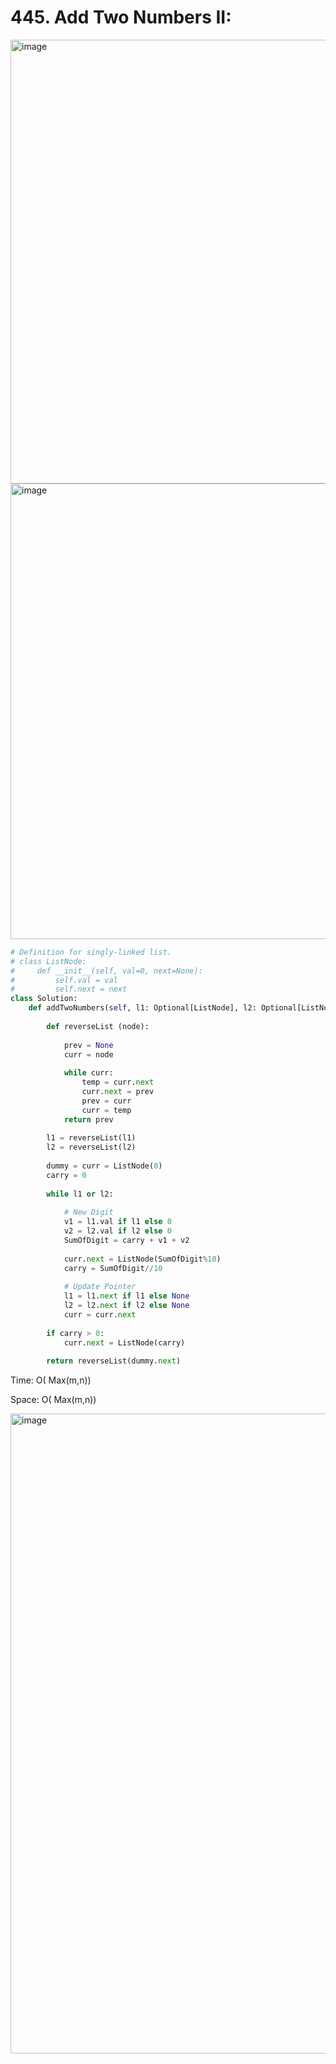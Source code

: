 # 445. Add Two Numbers II:

<img width="710" alt="image" src="https://user-images.githubusercontent.com/35987583/170940421-202cf409-969e-4eb9-b220-c4b516caa705.png">
<img width="729" alt="image" src="https://user-images.githubusercontent.com/35987583/170940453-72fe0648-f7fd-4fe2-9f63-bd325a2562ce.png">



```python
# Definition for singly-linked list.
# class ListNode:
#     def __init__(self, val=0, next=None):
#         self.val = val
#         self.next = next
class Solution:
    def addTwoNumbers(self, l1: Optional[ListNode], l2: Optional[ListNode]) -> Optional[ListNode]:
        
        def reverseList (node):
            
            prev = None
            curr = node
            
            while curr:
                temp = curr.next
                curr.next = prev
                prev = curr
                curr = temp
            return prev
        
        l1 = reverseList(l1)
        l2 = reverseList(l2)
        
        dummy = curr = ListNode(0)
        carry = 0
        
        while l1 or l2:
            
            # New Digit
            v1 = l1.val if l1 else 0  
            v2 = l2.val if l2 else 0
            SumOfDigit = carry + v1 + v2
            
            curr.next = ListNode(SumOfDigit%10)
            carry = SumOfDigit//10
            
            # Update Pointer
            l1 = l1.next if l1 else None
            l2 = l2.next if l2 else None          
            curr = curr.next
         
        if carry > 0:
            curr.next = ListNode(carry)
           
        return reverseList(dummy.next)
```

Time: O( Max(m,n))

Space: O( Max(m,n))

<img width="1024" alt="image" src="https://user-images.githubusercontent.com/35987583/170940539-fb041902-79b4-4cf7-88fe-8dff53004a90.png">
